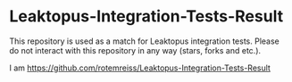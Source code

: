 # Leaktopus-Integration-Tests-Result

This repository is used as a match for Leaktopus integration tests.
Please do not interact with this repository in any way (stars, forks and etc.).

I am https://github.com/rotemreiss/Leaktopus-Integration-Tests-Result
